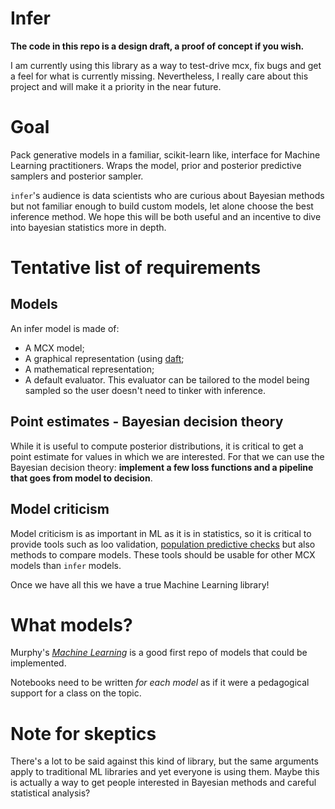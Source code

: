 # Infer

**The code in this repo is a design draft, a proof of concept if you wish.**

I am currently using this library as a way to test-drive mcx, fix bugs
and get a feel for what is currently missing. Nevertheless, I really care about
this project and will make it a priority in the near future.

# Goal

Pack generative models in
a familiar, scikit-learn like, interface for Machine Learning practitioners. Wraps
the model, prior and posterior predictive samplers and posterior sampler.

`infer`'s audience is data scientists who are curious about Bayesian methods
but not familiar enough to build custom models, let alone choose the best inference
method. We hope this will be both useful and an incentive to dive into bayesian statistics
more in depth.

# Tentative list of requirements 

## Models

An infer model is made of:
- A MCX model;
- A graphical representation (using [daft](https://github.com/daft-dev/daft);
- A mathematical representation;
- A default evaluator. This evaluator can be tailored to the model being sampled
  so the user doesn't need to tinker with inference.

## Point estimates - Bayesian decision theory

While it is useful to compute posterior distributions, it is critical to get a
point estimate for values in which we are interested. For that we can use the
Bayesian decision theory: **implement a few loss functions and a pipeline that
goes from model to decision**.

## Model criticism

Model criticism is as important in ML as it is in statistics, so it is critical to provide tools
such as loo validation, [population predictive
checks](https://arxiv.org/abs/1908.00882) but also methods to compare models.
These tools should be usable for other MCX models than `infer` models.

Once we have all this we have a true Machine Learning library!

# What models?

Murphy's [*Machine Learning*](https://probml.github.io/pml-book/book1.html) is a good first repo
of models that could be implemented.


Notebooks need to be written *for each model* as if it were a pedagogical support for
a class on the topic. 

# Note for skeptics  

There's a lot to be said against this kind of library, but the same arguments
apply to traditional ML libraries and yet everyone is using them. Maybe this is
actually a way to get people interested in Bayesian methods and careful
statistical analysis?
